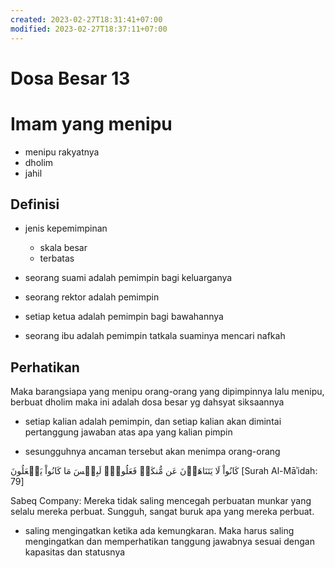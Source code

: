 ```yaml
---
created: 2023-02-27T18:31:41+07:00
modified: 2023-02-27T18:37:11+07:00
---
```


# Dosa Besar 13

# Imam yang menipu

- menipu rakyatnya
- dholim
- jahil

## Definisi

- jenis kepemimpinan
  - skala besar
  - terbatas

- seorang suami adalah pemimpin bagi keluarganya
- seorang rektor adalah pemimpin
- setiap ketua adalah pemimpin bagi bawahannya
- seorang ibu adalah pemimpin tatkala suaminya mencari nafkah

## Perhatikan 

Maka barangsiapa yang menipu orang-orang yang dipimpinnya lalu menipu, berbuat dholim maka ini adalah dosa besar yg dahsyat siksaannya

- setiap kalian adalah pemimpin, dan setiap kalian akan dimintai pertanggung jawaban atas apa yang kalian pimpin


- sesungguhnya ancaman tersebut akan menimpa orang-orang

 كَانُواْ لَا يَتَنَاهَوۡنَ عَن مُّنكَرٖ فَعَلُوهُۚ لَبِئۡسَ مَا كَانُواْ يَفۡعَلُونَ
[Surah Al-Māʾidah: 79]

Sabeq Company:
Mereka tidak saling mencegah perbuatan munkar yang selalu mereka perbuat. Sungguh, sangat buruk apa yang mereka perbuat.

- saling mengingatkan ketika ada kemungkaran. Maka harus saling mengingatkan dan memperhatikan tanggung jawabnya sesuai dengan kapasitas dan statusnya
